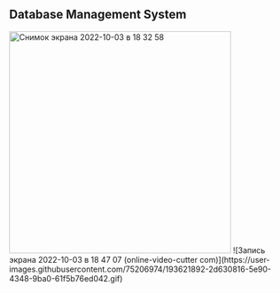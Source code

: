 ## Database Management System

<img width="400" alt="Снимок экрана 2022-10-03 в 18 32 58" src="https://user-images.githubusercontent.com/75206974/193620455-188895a6-3aaf-42ac-a346-4afb79a503ea.png">
![Запись экрана 2022-10-03 в 18 47 07 (online-video-cutter com)](https://user-images.githubusercontent.com/75206974/193621892-2d630816-5e90-4348-9ba0-61f5b76ed042.gif)
